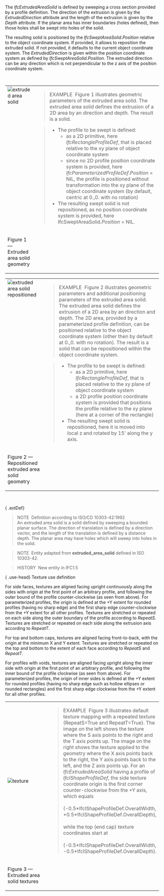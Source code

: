 The _IfcExtrudedAreaSolid_ is defined by sweeping a cross section provided by a profile definition. The direction of the extrusion is given by the _ExtrudedDirection_ attribute and the length of the extrusion is given by the _Depth_ attribute. If the planar area has inner boundaries (holes defined), then those holes shall be swept into holes of the solid.

The resulting solid is positioned by the _IfcSweptAreaSolid_._Position_ relative to the object coordinate system. If provided, it allows to reposition the extruded solid. If not provided, it defaults to the current object coordinate system. The _ExtrudedDirection_ is given within the position coordinate system as defined by _IfcSweptAreaSolid_._Position_. The extruded direction can be any direction which is not perpendicular to the z axis of the position coordinate system.

&nbsp;

<table summary="geometry" cellpadding="2" cellspacing="2" border="0">
<tr>
<td valign="top" align="left"><img src="../../../../../../figures/ifcextrudedareasolid-fig1.png" alt="extruded area solid" border="0"></td>
<td>
<blockquote class="example">EXAMPLE&nbsp; Figure 1 illustrates geometric parameters of the extruded area solid. The extruded area solid defines the
extrusion of a 2D area by an direction and depth. The result is a solid.</blockquote>
<blockquote><ul>
<li class="small">The profile to be swept is defined:
<ul>
 <li class="small">as a 2D primitive, here <em>IfcRectangleProfileDef</em>, that is placed relative to the xy plane of object coordinate system</li>
 <li class="small">since no 2D profile position coordinate system is provided, here <em>IfcParameterizedProfileDef</em>.<em>Position</em> = NIL, the profile is positioned without transformation into the xy plane of the object coordinate system (by default, centric at 0.,0. with no rotation)</li>
</ul></li>
<li class="small">The resulting swept solid is not repositioned, as no position coordinate system is provided, here IfcSweptAreaSolid.<em>Position</em> = NIL.</li>
</ul></blockquote>
</td>
</tr>
<tr>
<td>
<p class="figure">Figure 1 &mdash; Extruded area solid geometry</p>
</td>
<td>&nbsp;</td>
</tr>
</table>

<table summary="geometry" cellpadding="2" cellspacing="2" border="0">
<tr>
<td valign="top" align="left"><img src="../../../../../../figures/ifcextrudedareasolid-fig2.png" alt="extruded area solid repositioned" border="0"></td>
<td>
<blockquote class="example">EXAMPLE&nbsp; Figure 2 illustrates geometric parameters and additional positioning parameters of the extruded area solid. The extruded area solid defines the extrusion of a 2D area by an direction and depth. The 2D area, provided by a parameterized profile definition, can be positioned relative to the object coordinate system (other then by default at 0.,0. with no rotation). The result is a solid that can be repositioned within the object coordinate system.</blockquote>
<blockquote><ul>
<li class="small">The profile to be swept is defined:
<ul>
 <li class="small">as a 2D primitive, here <em>IfcRectangleProfileDef</em>, that is placed relative to the xy plane of object coordinate system</li>
 <li class="small">a 2D profile position coordinate system is provided that positions the profile relative to the xy plane (here at a corner of the rectangle)</li>
</ul></li>
<li class="small">The resulting swept solid is repositioned, here it is moved into local z and rotated by 15' along the y axis.</li>
</ul></blockquote>
</td>
</tr>
<tr>
<td>
<p class="figure">Figure 2 &mdash; Repositioned extruded area solid geometry</p>
</td>
<td>&nbsp;</td>
</tr>
</table>

&nbsp;

{ .extDef}
> NOTE&nbsp; Definition according to ISO/CD 10303-42:1992  
> An extruded area solid is a solid defined by sweeping a bounded planar surface. The direction of translation is defined by a direction vector, and the length of the translation is defined by a distance depth. The planar area may have holes which will sweep into holes in the solid.

> NOTE&nbsp; Entity adapted from **extruded_area_solid** defined in ISO 10303-42.

> HISTORY&nbsp; New entity in IFC1.5

{ .use-head}
Texture use definition

For side faces, textures are aligned facing upright continuously along the sides with origin at the first point of an arbitrary profile, and following the outer bound of the profile counter-clockwise (as seen from above). For parameterized profiles, the origin is defined at the +Y extent for rounded profiles (having no sharp edge) and the first sharp edge counter-clockwise from the +Y extent for all other profiles. Textures are stretched or repeated on each side along the outer boundary of the profile according to _RepeatS_. Textures are stretched or repeated on each side along the extrusion axis according to _RepeatT_.

For top and bottom caps, textures are aligned facing front-to-back, with the origin at the minimum X and Y extent. Textures are stretched or repeated on the top and bottom to the extent of each face according to _RepeatS_ and _RepeatT_.

For profiles with voids, textures are aligned facing upright along the inner side with origin at the first point of an arbitrary profile, and following the inner bound of the profile clockwise (as seen from above). For parameterized profiles, the origin of inner sides is defined at the +Y extent for rounded profiles (having no sharp edge such as hollow ellipses or rounded rectangles) and the first sharp edge clockwise from the +Y extent for all other profiles.

<table summary="texture">
<tr>
<td width="520px">
<p><img src="../../../../../../figures/ifcextrudedareasolid-texture.png" alt="texture" border="0"></p>
</td>
<td>
<blockquote class="example">EXAMPLE&nbsp; Figure 3 illustrates default texture mapping with a repeated texture (RepeatS=True and RepeatT=True). 
The image on the left shows the texture where the S axis points to the right and the T axis points up. The image on the right shows
the texture applied to the geometry where the X axis points back to the right, the Y axis points back to the left, and
the Z axis points up. For an <em>IfcExtrudedAreaSolid</em> having a profile of <em>IfcIShapeProfileDef</em>, the side
texture coordinate origin is the first corner counter-clockwise from the +Y axis, which equals<br><br>
(-0.5*IfcIShapeProfileDef.OverallWidth, +0.5*IfcIShapeProfileDef.OverallDepth),<br><br> while the top (end cap) texture
coordinates start at <br><br>(-0.5*IfcIShapeProfileDef.OverallWidth, -0.5*IfcIShapeProfileDef.OverallDepth).</blockquote>
</td>
</tr>
<tr>
<td>
<p class="figure">Figure 3 &mdash; Extruded area solid textures</p>
</td>
<td>&nbsp;</td>
</tr>
</table>
